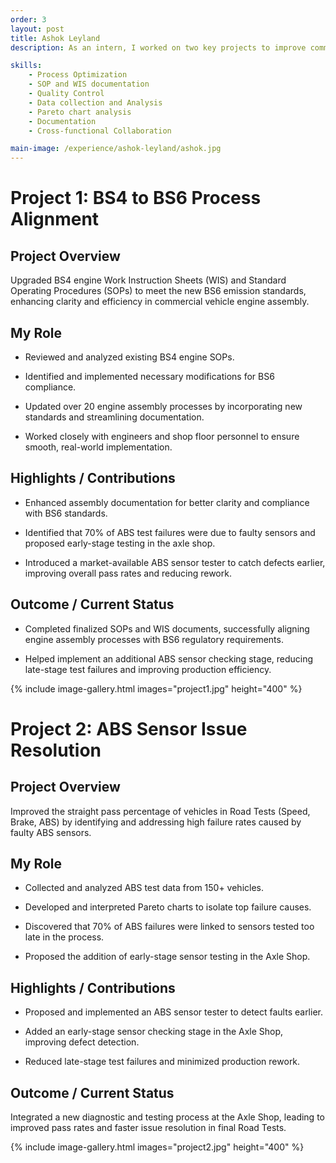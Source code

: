 ```yaml
---
order: 3
layout: post
title: Ashok Leyland 
description: As an intern, I worked on two key projects to improve commercial vehicle manufacturing processes - focused on assembly line process optimization and quality improvements. 

skills:
    - Process Optimization
    - SOP and WIS documentation
    - Quality Control
    - Data collection and Analysis
    - Pareto chart analysis
    - Documentation
    - Cross-functional Collaboration

main-image: /experience/ashok-leyland/ashok.jpg
---
```

# Project 1: BS4 to BS6 Process Alignment

## Project Overview
Upgraded BS4 engine Work Instruction Sheets (WIS) and Standard Operating Procedures (SOPs) to meet the new BS6 emission standards, enhancing clarity and efficiency in commercial vehicle engine assembly.

## My Role

- Reviewed and analyzed existing BS4 engine SOPs.

- Identified and implemented necessary modifications for BS6 compliance.

- Updated over 20 engine assembly processes by incorporating new standards and streamlining documentation.

- Worked closely with engineers and shop floor personnel to ensure smooth, real-world implementation.

## Highlights / Contributions

- Enhanced assembly documentation for better clarity and compliance with BS6 standards.
  
- Identified that 70% of ABS test failures were due to faulty sensors and proposed early-stage testing in the axle shop.
  
- Introduced a market-available ABS sensor tester to catch defects earlier, improving overall pass rates and reducing rework.


## Outcome / Current Status

- Completed finalized SOPs and WIS documents, successfully aligning engine assembly processes with BS6 regulatory requirements.

- Helped implement an additional ABS sensor checking stage, reducing late-stage test failures and improving production efficiency.


{% include image-gallery.html images="project1.jpg" height="400" %}



# Project 2: ABS Sensor Issue Resolution

## Project Overview
Improved the straight pass percentage of vehicles in Road Tests (Speed, Brake, ABS) by identifying and addressing high failure rates caused by faulty ABS sensors.

## My Role

- Collected and analyzed ABS test data from 150+ vehicles.

- Developed and interpreted Pareto charts to isolate top failure causes.

- Discovered that 70% of ABS failures were linked to sensors tested too late in the process.

- Proposed the addition of early-stage sensor testing in the Axle Shop.

## Highlights / Contributions

- Proposed and implemented an ABS sensor tester to detect faults earlier.
  
- Added an early-stage sensor checking stage in the Axle Shop, improving defect detection.
  
- Reduced late-stage test failures and minimized production rework.

## Outcome / Current Status

Integrated a new diagnostic and testing process at the Axle Shop, leading to improved pass rates and faster issue resolution in final Road Tests.

{% include image-gallery.html images="project2.jpg" height="400" %}